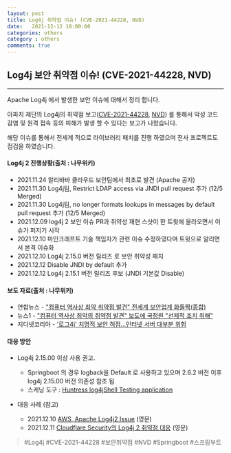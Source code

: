 ```yaml
---
layout: post
title: Log4j 취약점 이슈! (CVE-2021-44228, NVD)
date:   2021-12-12 10:00:00
categories: others
category : others
comments: true 
---
```


## Log4j 보안 취약점 이슈! (CVE-2021-44228, NVD)
--------

Apache Log4j 에서 발생한 보안 이슈에 대해서 정리 합니다.

아파치 제단의 Log4j의 취약점 보고([CVE-2021-44228](https://cve.mitre.org/cgi-bin/cvename.cgi?name=CVE-2021-44228), [NVD](https://nvd.nist.gov/vuln/detail/CVE-2021-44228)) 를 통해서 악성 코드 감염 및 원격 접속 등의 피해가 발생 할 수 있다는 보고가
나왔습니다.  

해당 이슈를 통해서 전세계 적으로 라이브러리 패치를 진행 하였으며 전사 프로젝트도 점검을 하였습니다.  
  
  
#### Log4j 2 진행상황(출처 : 나무위키)

- 2021.11.24 알리바바 클라우드 보안팀에서 최초로 발견 (Apache 공지)
- 2021.11.30 Log4j팀, Restrict LDAP access via JNDI pull request 추가 (12/5 Merged)
- 2021.11.30 Log4j팀, no longer formats lookups in messages by default pull request 추가 (12/5 Merged)
- 2021.12.09 log4j 2 보안 이슈 PR과 취약성 재현 스샷이 한 트윗에 올라오면서 이슈가 퍼지기 시작
- 2021.12.10 마인크래프트 기술 책임자가 관련 이슈 수정하였다며 트윗으로 알리면서 본격 이슈화
- 2021.12.10 Log4j 2.15.0 버전 릴리즈 로 보안 취약성 패치
- 2021.12.12 Disable JNDI by default 추가
- 2021.12.12 Log4j 2.15.1 버전 릴리즈 후보 (JNDI 기본값 Disable)
  
  
#### 보도 자료(출처 : 나무위키)

- 연합뉴스 - ["컴퓨터 역사상 최악 취약점 발견" 전세계 보안업계 화들짝(종합)](https://www.yna.co.kr/view/AKR20211211035951009?section=popup/print)
- 뉴스1 - ["컴퓨터 역사상 최악의 취약점 발견" 보도에 국정원 "선제적 조치 취해"](https://news.naver.com/main/tool/print.naver?oid=421&aid=0005778626)
- 지디넷코리아 - ['로그4j' 치명적 보안 허점…인터넷 서버 대부분 위험](https://news.naver.com/main/tool/print.naver?oid=092&aid=0002241848)
  
  
#### 대응 방안
  
- Log4j 2.15.00 이상 사용 권고.
    - Springboot 의 경우 logback을 Default 로 사용하고 있으며 2.6.2 버전 이후 log4j 2.15.00 버전 의존성 참조 됨
    - 스케닝 도구 : [Huntress log4jShell Testing application](https://labrador.iotcube.com/)
    
- 대응 사례 (참고)
    - 2021.12.10 [AWS, Apache Log4j2 Issue](https://aws.amazon.com/ko/security/security-bulletins/AWS-2021-005/) (영문)
    - 2021.12.11 [Cloudflare Security의 Log4j 2 취약점 대응](https://blog.cloudflare.com/how-cloudflare-security-responded-to-log4j2-vulnerability/) (영문)
      
  
> #Log4j #CVE-2021-44228 #보안취약점 #NVD #Springboot #스프링부트